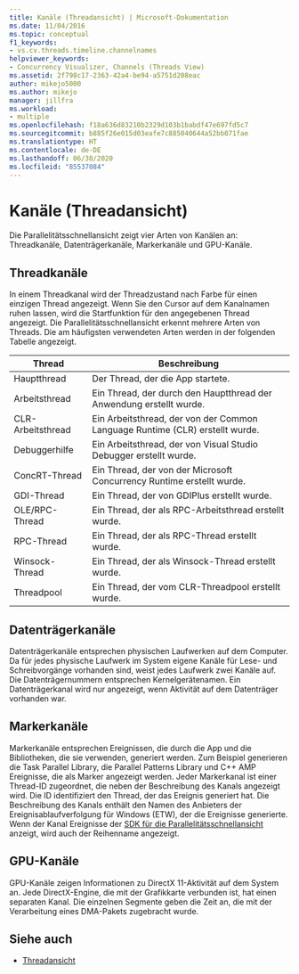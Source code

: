 ```yaml
---
title: Kanäle (Threadansicht) | Microsoft-Dokumentation
ms.date: 11/04/2016
ms.topic: conceptual
f1_keywords:
- vs.cv.threads.timeline.channelnames
helpviewer_keywords:
- Concurrency Visualizer, Channels (Threads View)
ms.assetid: 2f798c17-2363-42a4-be94-a5751d208eac
author: mikejo5000
ms.author: mikejo
manager: jillfra
ms.workload:
- multiple
ms.openlocfilehash: f18a636d83210b2329d103b1babdf47e697fd5c7
ms.sourcegitcommit: b885f26e015d03eafe7c885040644a52bb071fae
ms.translationtype: HT
ms.contentlocale: de-DE
ms.lasthandoff: 06/30/2020
ms.locfileid: "85537084"
---
```

# <a name="channels-threads-view"></a>Kanäle (Threadansicht)
Die Parallelitätsschnellansicht zeigt vier Arten von Kanälen an: Threadkanäle, Datenträgerkanäle, Markerkanäle und GPU-Kanäle.

## <a name="thread-channels"></a>Threadkanäle
 In einem Threadkanal wird der Threadzustand nach Farbe für einen einzigen Thread angezeigt. Wenn Sie den Cursor auf dem Kanalnamen ruhen lassen, wird die Startfunktion für den angegebenen Thread angezeigt. Die Parallelitätsschnellansicht erkennt mehrere Arten von Threads. Die am häufigsten verwendeten Arten werden in der folgenden Tabelle angezeigt.

|Thread|Beschreibung|
|-|-|
|Hauptthread|Der Thread, der die App startete.|
|Arbeitsthread|Ein Thread, der durch den Hauptthread der Anwendung erstellt wurde.|
|CLR-Arbeitsthread|Ein Arbeitsthread, der von der Common Language Runtime (CLR) erstellt wurde.|
|Debuggerhilfe|Ein Arbeitsthread, der von Visual Studio Debugger erstellt wurde.|
|ConcRT-Thread|Ein Thread, der von der Microsoft Concurrency Runtime erstellt wurde.|
|GDI-Thread|Ein Thread, der von GDIPlus erstellt wurde.|
|OLE/RPC-Thread|Ein Thread, der als RPC-Arbeitsthread erstellt wurde.|
|RPC-Thread|Ein Thread, der als RPC-Thread erstellt wurde.|
|Winsock-Thread|Ein Thread, der als Winsock-Thread erstellt wurde.|
|Threadpool|Ein Thread, der vom CLR-Threadpool erstellt wurde.|

## <a name="disk-channels"></a>Datenträgerkanäle
 Datenträgerkanäle entsprechen physischen Laufwerken auf dem Computer. Da für jedes physische Laufwerk im System eigene Kanäle für Lese- und Schreibvorgänge vorhanden sind, weist jedes Laufwerk zwei Kanäle auf. Die Datenträgernummern entsprechen Kernelgerätenamen. Ein Datenträgerkanal wird nur angezeigt, wenn Aktivität auf dem Datenträger vorhanden war.

## <a name="marker-channels"></a>Markerkanäle
 Markerkanäle entsprechen Ereignissen, die durch die App und die Bibliotheken, die sie verwenden, generiert werden. Zum Beispiel generieren die Task Parallel Library, die Parallel Patterns Library und C++ AMP Ereignisse, die als Marker angezeigt werden. Jeder Markerkanal ist einer Thread-ID zugeordnet, die neben der Beschreibung des Kanals angezeigt wird. Die ID identifiziert den Thread, der das Ereignis generiert hat. Die Beschreibung des Kanals enthält den Namen des Anbieters der Ereignisablaufverfolgung für Windows (ETW), der die Ereignisse generierte. Wenn der Kanal Ereignisse der [ SDK für die Parallelitätsschnellansicht](../profiling/concurrency-visualizer-sdk.md) anzeigt, wird auch der Reihenname angezeigt.

## <a name="gpu-channels"></a>GPU-Kanäle
 GPU-Kanäle zeigen Informationen zu DirectX 11-Aktivität auf dem System an.  Jede DirectX-Engine, die mit der Grafikkarte verbunden ist, hat einen separaten Kanal.  Die einzelnen Segmente geben die Zeit an, die mit der Verarbeitung eines DMA-Pakets zugebracht wurde.

## <a name="see-also"></a>Siehe auch
- [Threadansicht](../profiling/threads-view-parallel-performance.md)